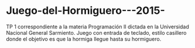 # Juego-del-Hormiguero---2015-
TP 1 correspondiente a la materia Programación II dictada en la Universidad Nacional General Sarmiento. Juego con entrada de teclado, estilo casillero donde el objetivo es que la hormiga llegue hasta su hormiguero.
